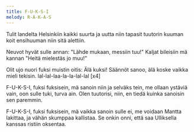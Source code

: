 ```yaml
---
title: F-U-K-S-I
melody: R-A-K-A-S
---
```

Tulit landelta Helsinkiin
kaikki suurta ja uutta niin
tapasit tuutorin kuuman
koit ensihuuman
niin sitä alettiin.

Neuvot hyvät sulle annan:
"Lähde mukaan, messiin tuu!"
Kaljat bileisiin mä kannan
"Heitä mielestäs jo muu!"

Olit ujo nuori fuksi
muistin oitis: Älä kuksi!
Säännöt sanoo, älä koske
vaikka mieli tekisin.
lal-lal-laa-la-la-lal-lal [x4]

F-U-K-S-I, fuksi fuksisein,
mä sanoin niin ja selväks tein,
me ollaan ystäviä vain,
oon sulle tuki, turva ain.
Olen tuutorisi, niin,
en tiedä kuinka sanoisin sen paremmin.

F-U-K-S-I, fuksi fuksisein,
mä vaikka sanoin sulle ei,
me voidaan Mantta lakittaa,
ja vähän skumppaa kallistaa.
Se onkin onni, että saa
Ulliksella kanssas ristiin oksentaa.
